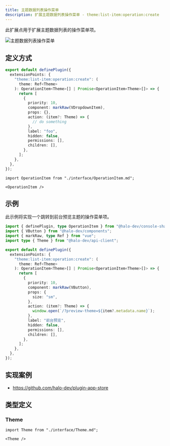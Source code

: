 ```yaml
---
title: 主题数据列表操作菜单
description: 扩展主题数据列表操作菜单 - theme:list-item:operation:create
---
```


此扩展点用于扩展主题数据列表的操作菜单项。

![主题数据列表操作菜单](/img/developer-guide/plugin/api-reference/ui/extension-points/theme-list-item-operation-create.png)

## 定义方式

```ts
export default definePlugin({
  extensionPoints: {
    "theme:list-item:operation:create": (
      theme: Ref<Theme>
    ): OperationItem<Theme>[] | Promise<OperationItem<Theme>[]> => {
      return [
        {
          priority: 10,
          component: markRaw(VDropdownItem),
          props: {},
          action: (item?: Theme) => {
            // do something
          },
          label: "foo",
          hidden: false,
          permissions: [],
          children: [],
        },
      ];
    },
  },
});
```

```mdx-code-block
import OperationItem from "./interface/OperationItem.md";

<OperationItem />
```

## 示例

此示例将实现一个跳转到前台预览主题的操作菜单项。

```ts
import { definePlugin, type OperationItem } from "@halo-dev/console-shared";
import { VButton } from "@halo-dev/components";
import { markRaw, type Ref } from "vue";
import type { Theme } from "@halo-dev/api-client";

export default definePlugin({
  extensionPoints: {
    "theme:list-item:operation:create": (
      theme: Ref<Theme>
    ): OperationItem<Theme>[] | Promise<OperationItem<Theme>[]> => {
      return [
        {
          priority: 10,
          component: markRaw(VButton),
          props: {
            size: "sm",
          },
          action: (item?: Theme) => {
            window.open(`/?preview-theme=${item?.metadata.name}`);
          },
          label: "前台预览",
          hidden: false,
          permissions: [],
          children: [],
        },
      ];
    },
  },
});
```

## 实现案例

- <https://github.com/halo-dev/plugin-app-store>

## 类型定义

### Theme

```mdx-code-block
import Theme from "./interface/Theme.md";

<Theme />
```
